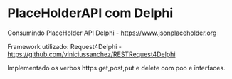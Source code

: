# PlaceHolderAPI com Delphi
 Consumindo PlaceHolder API Delphi - https://www.jsonplaceholder.org

Framework utilizado: Request4Delphi - https://github.com/viniciussanchez/RESTRequest4Delphi

Implementado os verbos https get,post,put e delete com poo e interfaces.


